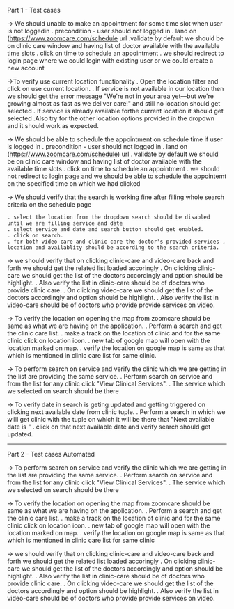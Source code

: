 Part 1 - Test cases

-> We should unable to make an appointment for some time slot when user is not loggedin
	. precondition - user should not logged in 
	. land on (https://www.zoomcare.com/schedule url 
	.validate by default we should be on clinic care window and having list of doctor available with the available time slots
	. click on time to schedule an appointment
	. we should redirect to login page where we could login with existing user or we could create a new account

->To verify use current location functionality 
	. Open the location filter and click on use current location.
	. If service is not available in our location then we should get the error message "We're not in your area yet—but we're growing almost as fast as we deliver care!" and still no location should get selected 
	. If service is already available forthe current location it should get selected
	.Also try for the other location options provided in the dropdwn and it should work as expected.

-> We should be able to schedule the appointment on schedule time if user is logged in 
	. precondition - user should not logged in 
	. land on (https://www.zoomcare.com/schedule) url 
	. validate by default we should be on clinic care window and having list of doctor available with the available time slots
	. click on time to schedule an appointment
	. we should not redirect to login page and we should be able to schedule the appointemt on the specified time on which we had clicked

-> We should verify that the search is working fine after filling whole search criteria on the schedule page

	. select the location from the dropdown search should be disabled until we are filling service and date
	. select service and date and search button should get enabled.
	. click on search.
	. for both video care and clinic care the doctor's provided services , location and availablity should be according to the search criteria.


-> we should verify that on clicking clinic-care and video-care back and forth we should get the related list loaded accoringly
	. On clicking clinic-care we should get the list of the doctors accordingly and option should be highlight.
	. Also verify the list in clinic-care should be  of doctors who provide clinic care.
	. On clicking video-care  we should get the list of the doctors accordingly and option should be highlight.
	. Also verify the list in video-care should be  of doctors who provide provide services on video.

-> To verify the location on opening the map from zoomcare should be same as what we are having on the application.
	. Perform a search and get the clinic care list.
	. make a track on the location of clinic and for the same clinic click on location icon.
	. new tab of google map will open with the location marked on map.
	. verify the location on google map is same as that  which is mentioned in clinic care list for same clinic.

-> To perform search on service and verify the clinic which we are getting in the list are providing the same service.
	. Perform search on service and from the list for any clinic click "View Clinical Services".
	. The service which we selected on search should be there 

-> To verify date in search is geting updated and getting triggered on clicking next available date from clinic tuple.
	. Perform a search in which we willl get clinic with the tuple on which it will be there that "Next available date is "
	. click on that next available date and verify search should get updated.



----------------------------------------------------------
Part 2 - Test cases Automated

-> To perform search on service and verify the clinic which we are getting in the list are providing the same service.
	. Perform search on service and from the list for any clinic click "View Clinical Services".
	. The service which we selected on search should be there 

-> To verify the location on opening the map from zoomcare should be same as what we are having on the application.
	. Perform a search and get the clinic care list.
	. make a track on the location of clinic and for the same clinic click on location icon.
	. new tab of google map will open with the location marked on map.
	. verify the location on google map is same as that  which is mentioned in clinic care list for same clinic

-> we should verify that on clicking clinic-care and video-care back and forth we should get the related list loaded accoringly
	. On clicking clinic-care we should get the list of the doctors accordingly and option should be highlight.
	. Also verify the list in clinic-care should be  of doctors who provide clinic care.
	. On clicking video-care  we should get the list of the doctors accordingly and option should be highlight.
	. Also verify the list in video-care should be  of doctors who provide provide services on video.

